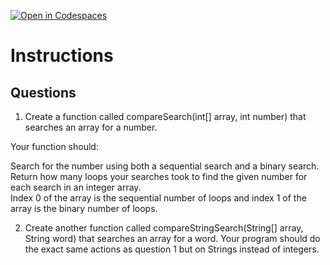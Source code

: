 [![Open in Codespaces](https://classroom.github.com/assets/launch-codespace-2972f46106e565e64193e422d61a12cf1da4916b45550586e14ef0a7c637dd04.svg)](https://classroom.github.com/open-in-codespaces?assignment_repo_id=18921792)
# Instructions  

  ## Questions
  1. Create a function called compareSearch(int[] array, int number) that searches an array for a number.
  
  Your function should:
  
  Search for the number using both a sequential search and a binary search.</br>
  Return how many loops your searches took to find the given number for each search in an integer array.</br>
  Index 0 of the array is the sequential number of loops and index 1 of the array is the binary number of loops.
  
  2. Create another function called compareStringSearch(String[] array, String word) that searches an array for a word.
  Your program should do the exact same actions as question 1 but on Strings instead of integers.
  </br>
